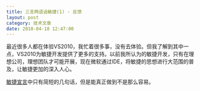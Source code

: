 ```yaml
---
title: 三言两语话敏捷(1) - 反馈
layout: post
category: 技术文章
date: 2010-04-18 12:47:00
---
```


最近很多人都在体验VS2010，我忙着很多事，没有去体验。但我了解到其中一点，VS2010为敏捷开发提供了更多的支持。以前我所认为的敏捷开发，只有在理想公司，理想团队才可能开展，现在微软通过IDE，将敏捷的思想进行大范围的普及，让敏捷更加的深入人心。
  
[敏捷宣言](http://agilemanifesto.org/)中只有简短的几句话，但是能真正做到不是那么容易。
  <div class="cnblogs_code"><div><!--

Code highlighting produced by Actipro CodeHighlighter (freeware)
http://www.CodeHighlighter.com/

--><span style="color: #000000;">Individuals&nbsp;and&nbsp;interactions&nbsp;over&nbsp;processes&nbsp;and&nbsp;tools
Working&nbsp;software&nbsp;over&nbsp;comprehensive&nbsp;documentation
Customer&nbsp;collaboration&nbsp;over&nbsp;contract&nbsp;negotiation
Responding&nbsp;to&nbsp;change&nbsp;over&nbsp;following&nbsp;a&nbsp;plan</span></div></div>  
  
[Practices of an Agile Developer](http://book.douban.com/subject/1767907/)一书中，对敏捷开发做了一个精辟的概括：

<span style="color: red;">敏捷开发就是在一个高度协作的环境中，不断地使用反馈进行自我调整和完善。</span>

今天我就谈谈&#8220;反馈&#8221;。

最近我在做一个项目，单枪匹马，只有我一个人，看上去一点都不敏捷对吗？敏捷团队通常是一些小型团队，但是小到一个人，也不好。理想的团队应该是10人左右。每天早上的站立式会议上，我都是自报进度，对于遇到的困难，别人也很难给出意见，因为他们都没有参与进来。但是有一点，他们是这个项目未来的客户，站立式会议上，我可以听到作为客户的反馈。

这个项目是一个基于VMWare Esx的虚拟化管理平台，我有一个大客户，就是服务器管理员C。和C讨论过系统的需求和基本实现后，我开始将任务分成了以下几个部分：

1. VMWare Esx API的封装。

2. 分布式Controller, Agent控制系统。

3. 数据库设计

4. Web界面

整个过程计划在一周的时间完成，并且能够上线，提供一个基本可用的版本。看上去几乎是不可完成的任务，于是我开始了高效的Coding。过程中，我不断的收到了来自&#8220;用户&#8221;的反馈：

1. &#8220;_可以暂时使用原有系统的数据库系统，用户才不关心他的数据存在哪里。_&#8221;
  > 于是，&#8220;数据库设计&#8221;暂时砍掉。  

2. &#8220;_我最关心的是系统最基本的申请和释放功能，至于其他的细节问题，我可以暂时不关心。_&#8221;
  > 于是，&#8220;分布式Controller, Agent控制系统。&#8221;也暂时被砍掉了。不过，这个反馈来的太晚，我已经花费了一天的时间实现和调试。  

3. &#8220;_这个数据列表我希望是横着排的。_&#8221;
  > 在我把数据列表做好，自我感觉很好给C演示时，他表示希望列表是横着排列的。而这时我已经在这个竖的列表花费了不少时间。  

4. &#8220;_也许，我们可以考虑使用另外一种方式实现。_&#8221;
  > 听到这句崩溃的话时，已经周五了。这是我将系统实现的差不多的时候，找C聊天，C蹦出来的一句话。经过分析，确实可行，亡羊补牢，为时未晚。新的方案一定程度上还是对之前方案的简化，并且更加可行。  

&#8230;

在不断的用户反馈中，不断的纠正了我的方向，才使得我能够在一周的时间内完成。

有时，

我们关注的，用户不一定关注。

我们认为重要的，用户不一定觉得重要。

我们认为很酷的，用户不一定想要。

我们认为没所谓的，用户反而觉得非常重要！

所以，做用户最想要的软件，关注用户的反馈，如果可能，让用户也加入到团队的开发中来。这就是敏捷宣言中所说的：

**Customer collaboration over contract negotiation（客户协作胜过合同谈判）**

